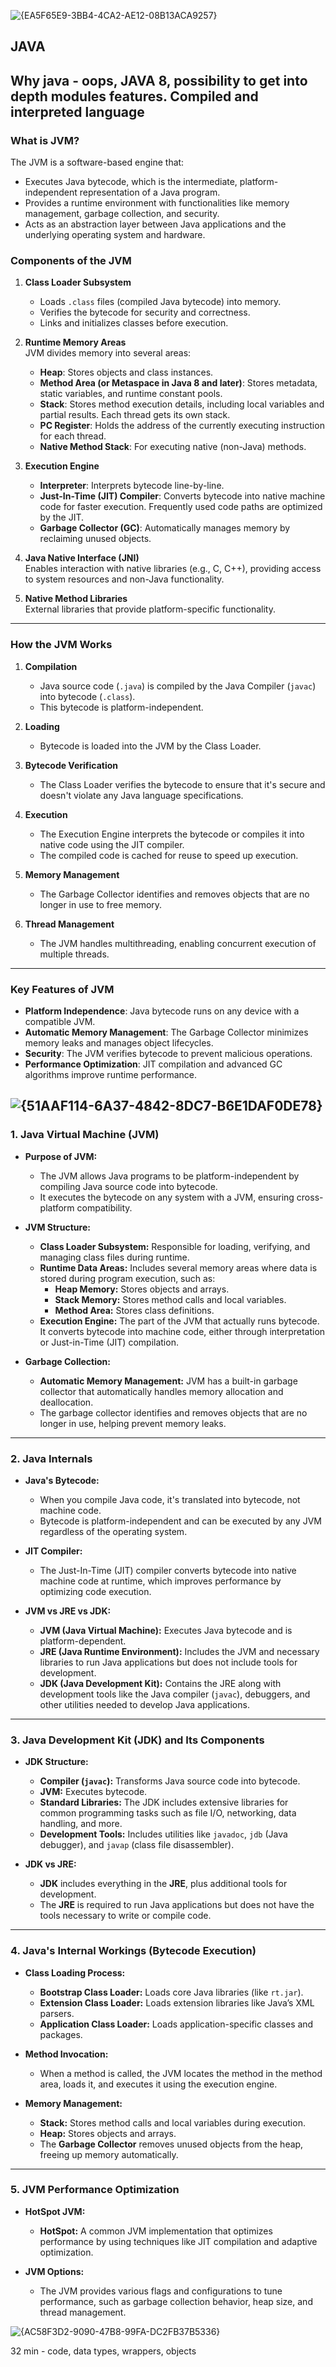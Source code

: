 ![{EA5F65E9-3BB4-4CA2-AE12-08B13ACA9257}](https://github.com/user-attachments/assets/978951bf-e211-49df-9ec7-3a4b0b39a0dd)
## JAVA 
Why java - oops, JAVA 8, possibility to get into depth modules features. Compiled and interpreted language
---

### **What is JVM?**
The JVM is a software-based engine that:
- Executes Java bytecode, which is the intermediate, platform-independent representation of a Java program.
- Provides a runtime environment with functionalities like memory management, garbage collection, and security.
- Acts as an abstraction layer between Java applications and the underlying operating system and hardware.

### **Components of the JVM**
1. **Class Loader Subsystem**  
   - Loads `.class` files (compiled Java bytecode) into memory.
   - Verifies the bytecode for security and correctness.
   - Links and initializes classes before execution.

2. **Runtime Memory Areas**  
   JVM divides memory into several areas:
   - **Heap**: Stores objects and class instances.  
   - **Method Area (or Metaspace in Java 8 and later)**: Stores metadata, static variables, and runtime constant pools.  
   - **Stack**: Stores method execution details, including local variables and partial results. Each thread gets its own stack.  
   - **PC Register**: Holds the address of the currently executing instruction for each thread.  
   - **Native Method Stack**: For executing native (non-Java) methods.

3. **Execution Engine**  
   - **Interpreter**: Interprets bytecode line-by-line.  
   - **Just-In-Time (JIT) Compiler**: Converts bytecode into native machine code for faster execution. Frequently used code paths are optimized by the JIT.  
   - **Garbage Collector (GC)**: Automatically manages memory by reclaiming unused objects.

4. **Java Native Interface (JNI)**  
   Enables interaction with native libraries (e.g., C, C++), providing access to system resources and non-Java functionality.

5. **Native Method Libraries**  
   External libraries that provide platform-specific functionality.

---

### **How the JVM Works**
1. **Compilation**  
   - Java source code (`.java`) is compiled by the Java Compiler (`javac`) into bytecode (`.class`).  
   - This bytecode is platform-independent.

2. **Loading**  
   - Bytecode is loaded into the JVM by the Class Loader.

3. **Bytecode Verification**  
   - The Class Loader verifies the bytecode to ensure that it's secure and doesn't violate any Java language specifications.

4. **Execution**  
   - The Execution Engine interprets the bytecode or compiles it into native code using the JIT compiler.
   - The compiled code is cached for reuse to speed up execution.

5. **Memory Management**  
   - The Garbage Collector identifies and removes objects that are no longer in use to free memory.

6. **Thread Management**  
   - The JVM handles multithreading, enabling concurrent execution of multiple threads.

---

### **Key Features of JVM**
- **Platform Independence**: Java bytecode runs on any device with a compatible JVM.
- **Automatic Memory Management**: The Garbage Collector minimizes memory leaks and manages object lifecycles.
- **Security**: The JVM verifies bytecode to prevent malicious operations.
- **Performance Optimization**: JIT compilation and advanced GC algorithms improve runtime performance.

![{51AAF114-6A37-4842-8DC7-B6E1DAF0DE78}](https://github.com/user-attachments/assets/2a017c5e-d6ca-47e6-8893-ae58e8c0bdfd)
---

### **1. Java Virtual Machine (JVM)**
- **Purpose of JVM:**
  - The JVM allows Java programs to be platform-independent by compiling Java source code into bytecode.
  - It executes the bytecode on any system with a JVM, ensuring cross-platform compatibility.
  
- **JVM Structure:**
  - **Class Loader Subsystem:** Responsible for loading, verifying, and managing class files during runtime.
  - **Runtime Data Areas:** Includes several memory areas where data is stored during program execution, such as:
    - **Heap Memory:** Stores objects and arrays.
    - **Stack Memory:** Stores method calls and local variables.
    - **Method Area:** Stores class definitions.
  - **Execution Engine:** The part of the JVM that actually runs bytecode. It converts bytecode into machine code, either through interpretation or Just-in-Time (JIT) compilation.

- **Garbage Collection:**
  - **Automatic Memory Management:** JVM has a built-in garbage collector that automatically handles memory allocation and deallocation.
  - The garbage collector identifies and removes objects that are no longer in use, helping prevent memory leaks.

---

### **2. Java Internals**
- **Java's Bytecode:**
  - When you compile Java code, it's translated into bytecode, not machine code.
  - Bytecode is platform-independent and can be executed by any JVM regardless of the operating system.
  
- **JIT Compiler:**
  - The Just-In-Time (JIT) compiler converts bytecode into native machine code at runtime, which improves performance by optimizing code execution.

- **JVM vs JRE vs JDK:**
  - **JVM (Java Virtual Machine):** Executes Java bytecode and is platform-dependent.
  - **JRE (Java Runtime Environment):** Includes the JVM and necessary libraries to run Java applications but does not include tools for development.
  - **JDK (Java Development Kit):** Contains the JRE along with development tools like the Java compiler (`javac`), debuggers, and other utilities needed to develop Java applications.

---

### **3. Java Development Kit (JDK) and Its Components**
- **JDK Structure:**
  - **Compiler (`javac`):** Transforms Java source code into bytecode.
  - **JVM:** Executes bytecode.
  - **Standard Libraries:** The JDK includes extensive libraries for common programming tasks such as file I/O, networking, data handling, and more.
  - **Development Tools:** Includes utilities like `javadoc`, `jdb` (Java debugger), and `javap` (class file disassembler).
  
- **JDK vs JRE:**
  - **JDK** includes everything in the **JRE**, plus additional tools for development.
  - The **JRE** is required to run Java applications but does not have the tools necessary to write or compile code.

---

### **4. Java's Internal Workings (Bytecode Execution)**
- **Class Loading Process:**
  - **Bootstrap Class Loader:** Loads core Java libraries (like `rt.jar`).
  - **Extension Class Loader:** Loads extension libraries like Java’s XML parsers.
  - **Application Class Loader:** Loads application-specific classes and packages.

- **Method Invocation:**
  - When a method is called, the JVM locates the method in the method area, loads it, and executes it using the execution engine.

- **Memory Management:**
  - **Stack:** Stores method calls and local variables during execution.
  - **Heap:** Stores objects and arrays.
  - The **Garbage Collector** removes unused objects from the heap, freeing up memory automatically.

---

### **5. JVM Performance Optimization**
- **HotSpot JVM:**
  - **HotSpot:** A common JVM implementation that optimizes performance by using techniques like JIT compilation and adaptive optimization.
  
- **JVM Options:**
  - The JVM provides various flags and configurations to tune performance, such as garbage collection behavior, heap size, and thread management.


![{AC58F3D2-9090-47B8-99FA-DC2FB37B5336}](https://github.com/user-attachments/assets/5b8c186a-619f-40ba-8d78-205aaca98179)


32 min - code, data types, wrappers, objects
